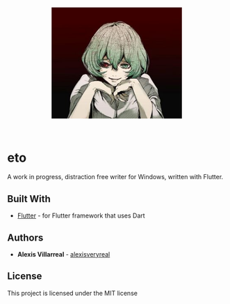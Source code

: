 <br>

<p align="center">
<a href="https://github.com/alexisveryreal"><img width="300" src="Colored_Eto.jpg" alt="eto"></a>
</p>

<br>

# eto

A work in progress, distraction free writer for Windows, written with Flutter.

## Built With

* [Flutter](https://flutter.dev/docs/get-started/install) - for Flutter framework that uses Dart

## Authors
* **Alexis Villarreal** - [alexisveryreal](https://github.com/alexisveryreal)

## License

This project is licensed under the MIT license

